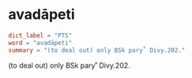# avadāpeti

``` toml
dict_label = "PTS"
word = "avadāpeti"
summary = "(to deal out) only BSk pary˚ Divy.202."
```

(to deal out) only BSk pary˚ Divy.202.

